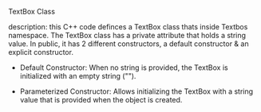 TextBox Class

description: this C++ code definces a TextBox class thats inside 
Textbos namespace. The TextBox class has a private attribute that 
holds a string value. In public, it has 2 different constructors, a 
default constructor & an explicit constructor.

* Default Constructor: When no string is provided, the TextBox is
initialized with an empty string ("").

* Parameterized Constructor: Allows initializing the TextBox with a
string value that is provided when the object is created.
